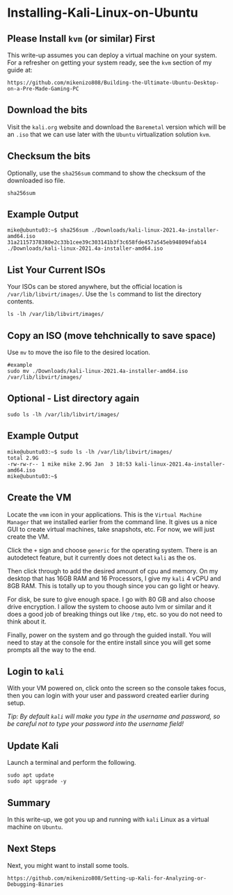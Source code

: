 # Installing-Kali-Linux-on-Ubuntu

## Please Install `kvm` (or similar) First
This write-up assumes you can deploy a virtual machine on your system. For a refresher on getting your system ready, see the `kvm` section of my guide at:

    https://github.com/mikenizo808/Building-the-Ultimate-Ubuntu-Desktop-on-a-Pre-Made-Gaming-PC


## Download the bits
Visit the `kali.org` website and download the `Baremetal` version which will be an `.iso` that we can use later with the `Ubuntu` virtualization solution `kvm`.

## Checksum the bits
Optionally, use the `sha256sum` command to show the checksum of the downloaded iso file.

    sha256sum


## Example Output

    mike@ubuntu03:~$ sha256sum ./Downloads/kali-linux-2021.4a-installer-amd64.iso 
    31a21157378380e2c33b1cee39c303141b3f3c658fde457a545eb948094fab14  ./Downloads/kali-linux-2021.4a-installer-amd64.iso

## List Your Current ISOs
Your ISOs can be stored anywhere, but the official location is `/var/lib/libvirt/images/`. Use the `ls` command to list the directory contents.

    ls -lh /var/lib/libvirt/images/

## Copy an ISO (move tehchnically to save space)
Use `mv` to move the iso file to the desired location.

    #example
    sudo mv ./Downloads/kali-linux-2021.4a-installer-amd64.iso /var/lib/libvirt/images/

## Optional - List directory again

    sudo ls -lh /var/lib/libvirt/images/

## Example Output

    mike@ubuntu03:~$ sudo ls -lh /var/lib/libvirt/images/
    total 2.9G
    -rw-rw-r-- 1 mike mike 2.9G Jan  3 18:53 kali-linux-2021.4a-installer-amd64.iso
    mike@ubuntu03:~$ 

## Create the VM
Locate the `vmm` icon in your applications.  This is the `Virtual Machine Manager` that we installed earlier from the command line.  It gives us a nice GUI to create virtual machines, take snapshots, etc.  For now, we will just create the VM.

Click the `+` sign and choose `generic` for the operating system.  There is an autodetect feature, but it currently does not detect `kali` as the os.

Then click through to add the desired amount of cpu and memory.  On my desktop that has 16GB RAM and 16 Processors, I give my `kali` 4 vCPU and 8GB RAM.  This is totally up to you though since you can go light or heavy.

For disk, be sure to give enough space.  I go with 80 GB and also choose drive encryption.  I allow the system to choose auto lvm or similar and it does a good job of breaking things out like `/tmp`, etc. so you do not need to think about it.

Finally, power on the system and go through the guided install.  You will need to stay at the console for the entire install since you will get some prompts all the way to the end.

## Login to `kali`
With your VM powered on, click onto the screen so the console takes focus, then you can login with your user and password created earlier during setup.

*Tip: By default `kali` will make you type in the username and password, so be careful not to type your password into the username field!*

## Update Kali
Launch a terminal and perform the following.

    sudo apt update
    sudo apt upgrade -y
    

## Summary
In this write-up, we got you up and running with `kali` Linux as a virtual machine on `Ubuntu`.

## Next Steps
Next, you might want to install some tools.

    https://github.com/mikenizo808/Setting-up-Kali-for-Analyzing-or-Debugging-Binaries
